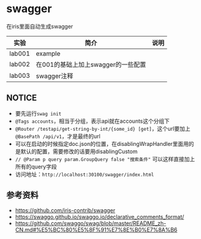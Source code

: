 # swagger
在iris里面自动生成swagger

|实验|简介|说明|
|---|---|---|
|lab001|example| |
|lab002|在001的基础上加上swagger的一些配置| |
|lab003|swagger注释| |

## NOTICE
 - 要先运行`swag init`
 - `@Tags accounts`，相当于分组，表示api就在accounts这个分组下
 - `@Router /testapi/get-string-by-int/{some_id} [get]`，这个url要加上`@BasePath /api/v1`，才是最终的url
 - 可以在启动的时候指定doc.json的位置，在disablingWrapHandler里面用的是默认的配置，需要修改的话要用disablingCustom
 - `// @Param p query param.GroupQuery false "搜索条件"` 可以这样直接加上所有的query字段
 - 访问地址：`http://localhost:30100/swagger/index.html`

## 参考资料
 - https://github.com/iris-contrib/swagger
 - https://swaggo.github.io/swaggo.io/declarative_comments_format/
 - https://github.com/swaggo/swag/blob/master/README_zh-CN.md#%E5%BC%80%E5%8F%91%E7%8E%B0%E7%8A%B6